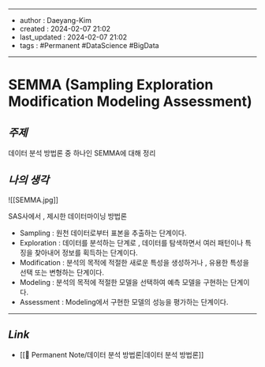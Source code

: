 
---
- author : Daeyang-Kim
- created : 2024-02-07 21:02
- last_updated : 2024-02-07 21:02
- tags : #Permanent #DataScience #BigData
---

# SEMMA (Sampling Exploration Modification Modeling Assessment)

## *주제*

데이터 분석 방법론 중 하나인 SEMMA에 대해 정리

## *나의 생각*

![[SEMMA.jpg]]

SAS사에서 , 제시한 데이터마이닝 방법론

- Sampling : 원천 데이터로부터 표본을 추출하는 단계이다.
- Exploration : 데이터를 분석하는 단계로 , 데이터를 탐색하면서 여러 패턴이나 특징을 찾아내어 정보를 획득하는 단계이다.
- Modification : 분석의 목적에 적절한 새로운 특성을 생성하거나 , 유용한 특성을 선택 또는 변형하는 단계이다.
- Modeling : 분석의 목적에 적절한 모델을 선택하여 예측 모델을 구현하는 단계이다.
- Assessment : Modeling에서 구현한 모델의 성능을 평가하는 단계이다.

---

## *Link*

- [[💎 Permanent Note/데이터 분석 방법론|데이터 분석 방법론]]